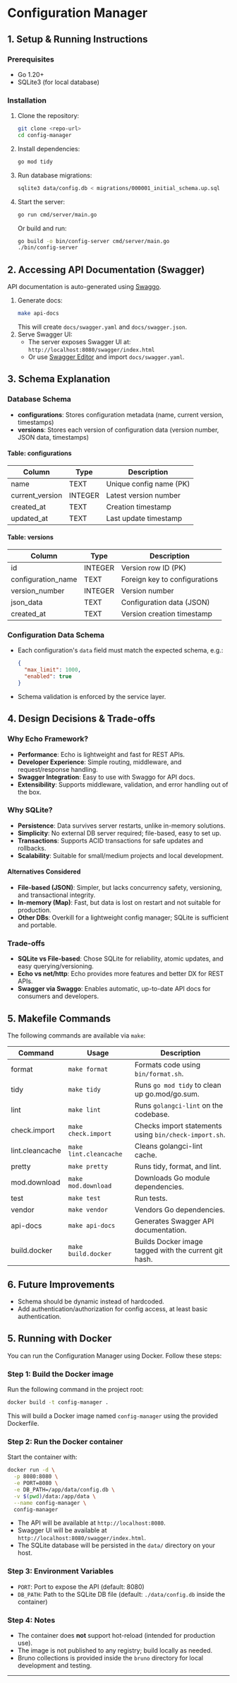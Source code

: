 # Configuration Manager

## 1. Setup & Running Instructions

### Prerequisites

- Go 1.20+
- SQLite3 (for local database)

### Installation

1. Clone the repository:
   ```sh
   git clone <repo-url>
   cd config-manager
   ```
2. Install dependencies:
   ```sh
   go mod tidy
   ```
3. Run database migrations:
   ```sh
   sqlite3 data/config.db < migrations/000001_initial_schema.up.sql
   ```
4. Start the server:
   ```sh
   go run cmd/server/main.go
   ```
   Or build and run:
   ```sh
   go build -o bin/config-server cmd/server/main.go
   ./bin/config-server
   ```

## 2. Accessing API Documentation (Swagger)

API documentation is auto-generated using [Swaggo](https://github.com/swaggo/swag).

1. Generate docs:
   ```sh
   make api-docs
   ```
   This will create `docs/swagger.yaml` and `docs/swagger.json`.
2. Serve Swagger UI:
    - The server exposes Swagger UI at: `http://localhost:8080/swagger/index.html`
    - Or use [Swagger Editor](https://editor.swagger.io/) and import `docs/swagger.yaml`.

## 3. Schema Explanation

### Database Schema

- **configurations**: Stores configuration metadata (name, current version, timestamps)
- **versions**: Stores each version of configuration data (version number, JSON data, timestamps)

#### Table: configurations

| Column          | Type    | Description             |
|-----------------|---------|-------------------------|
| name            | TEXT    | Unique config name (PK) |
| current_version | INTEGER | Latest version number   |
| created_at      | TEXT    | Creation timestamp      |
| updated_at      | TEXT    | Last update timestamp   |

#### Table: versions

| Column             | Type    | Description                   |
|--------------------|---------|-------------------------------|
| id                 | INTEGER | Version row ID (PK)           |
| configuration_name | TEXT    | Foreign key to configurations |
| version_number     | INTEGER | Version number                |
| json_data          | TEXT    | Configuration data (JSON)     |
| created_at         | TEXT    | Version creation timestamp    |

### Configuration Data Schema

- Each configuration's `data` field must match the expected schema, e.g.:
  ```json
  {
    "max_limit": 1000,
    "enabled": true
  }
  ```
- Schema validation is enforced by the service layer.

## 4. Design Decisions & Trade-offs

### Why Echo Framework?

- **Performance**: Echo is lightweight and fast for REST APIs.
- **Developer Experience**: Simple routing, middleware, and request/response handling.
- **Swagger Integration**: Easy to use with Swaggo for API docs.
- **Extensibility**: Supports middleware, validation, and error handling out of the box.

### Why SQLite?

- **Persistence**: Data survives server restarts, unlike in-memory solutions.
- **Simplicity**: No external DB server required; file-based, easy to set up.
- **Transactions**: Supports ACID transactions for safe updates and rollbacks.
- **Scalability**: Suitable for small/medium projects and local development.

#### Alternatives Considered

- **File-based (JSON)**: Simpler, but lacks concurrency safety, versioning, and transactional integrity.
- **In-memory (Map)**: Fast, but data is lost on restart and not suitable for production.
- **Other DBs**: Overkill for a lightweight config manager; SQLite is sufficient and portable.

### Trade-offs

- **SQLite vs File-based**: Chose SQLite for reliability, atomic updates, and easy querying/versioning.
- **Echo vs net/http**: Echo provides more features and better DX for REST APIs.
- **Swagger via Swaggo**: Enables automatic, up-to-date API docs for consumers and developers.

## 5. Makefile Commands

The following commands are available via `make`:

| Command         | Usage                  | Description                                           |
|-----------------|------------------------|-------------------------------------------------------|
| format          | `make format`          | Formats code using `bin/format.sh`.                   |
| tidy            | `make tidy`            | Runs `go mod tidy` to clean up go.mod/go.sum.         |
| lint            | `make lint`            | Runs `golangci-lint` on the codebase.                 |
| check.import    | `make check.import`    | Checks import statements using `bin/check-import.sh`. |
| lint.cleancache | `make lint.cleancache` | Cleans golangci-lint cache.                           |
| pretty          | `make pretty`          | Runs tidy, format, and lint.                          |
| mod.download    | `make mod.download`    | Downloads Go module dependencies.                     |
| test            | `make test`            | Run tests.                                            |
| vendor          | `make vendor`          | Vendors Go dependencies.                              |
| api-docs        | `make api-docs`        | Generates Swagger API documentation.                  |
| build.docker    | `make build.docker`    | Builds Docker image tagged with the current git hash. |

## 6. Future Improvements

- Schema should be dynamic instead of hardcoded.
- Add authentication/authorization for config access, at least basic authentication.

## 5. Running with Docker

You can run the Configuration Manager using Docker. Follow these steps:

### Step 1: Build the Docker image

Run the following command in the project root:
```sh
docker build -t config-manager .
```
This will build a Docker image named `config-manager` using the provided Dockerfile.

### Step 2: Run the Docker container

Start the container with:
```sh
docker run -d \
  -p 8080:8080 \
  -e PORT=8080 \
  -e DB_PATH=/app/data/config.db \
  -v $(pwd)/data:/app/data \
  --name config-manager \
  config-manager
```
- The API will be available at `http://localhost:8080`.
- Swagger UI will be available at `http://localhost:8080/swagger/index.html`.
- The SQLite database will be persisted in the `data/` directory on your host.

### Step 3: Environment Variables

- `PORT`: Port to expose the API (default: 8080)
- `DB_PATH`: Path to the SQLite DB file (default: `./data/config.db` inside the container)

### Step 4: Notes

- The container does **not** support hot-reload (intended for production use).
- The image is not published to any registry; build locally as needed.
- Bruno collections is provided inside the `bruno` directory for local development and testing.
---
